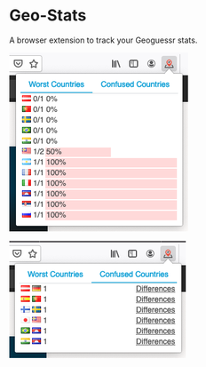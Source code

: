 # Geo-Stats

A browser extension to track your Geoguessr stats.

![](docs/screenshot-worst.png)

![](docs/screenshot-confused.png)
